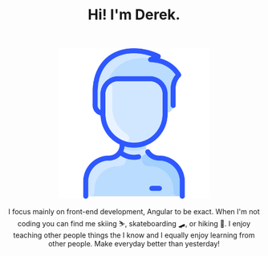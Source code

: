 <h1 align="center"> Hi! I'm Derek. </h1> <br>
<p align="center">
  <a href="https://twitter.com/derekjdev">
    <img alt="User" title="User" src="https://raw.githubusercontent.com/DerekJDev/DerekJDev/97422f2cdcbc937ebba7632a9b509f28907eef82/2922468.svg" width="300">
  </a>
</p>

<p align="center">
  I focus mainly on front-end development, Angular to be exact. When I'm not coding you can find me skiing ⛷, skateboarding 🛹, or hiking 🗻. I enjoy teaching other people things the I know and I equally enjoy learning from other people. Make everyday better than yesterday!
</p>
